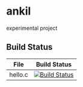 # ankil
experimental project

## Build Status

File|Build Status
---|---
hello.c|[![Build Status](https://travis-ci.com/2508229591/ankil.svg?branch=master)](https://travis-ci.com/2508229591/ankil)
